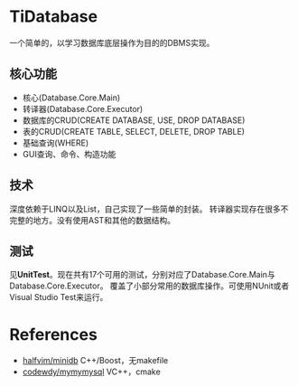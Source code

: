# TiDatabase
一个简单的，以学习数据库底层操作为目的的DBMS实现。

## 核心功能
- 核心(Database.Core.Main)
- 转译器(Database.Core.Executor)
- 数据库的CRUD(CREATE DATABASE, USE, DROP DATABASE)
- 表的CRUD(CREATE TABLE, SELECT, DELETE, DROP TABLE)
- 基础查询(WHERE)
- GUI查询、命令、构造功能

## 技术
深度依赖于LINQ以及List<T>，自己实现了一些简单的封装。
转译器实现存在很多不完整的地方。没有使用AST和其他的数据结构。

## 测试
见**UnitTest**。现在共有17个可用的测试，分别对应了Database.Core.Main与Database.Core.Executor。
覆盖了小部分常用的数据库操作。可使用NUnit或者Visual Studio Test来运行。

# References

- [halfvim/minidb](https://github.com/halfvim/minidb) C++/Boost，无makefile
- [codewdy/mymymysql](https://github.com/codewdy/mymymysql) VC++，cmake



